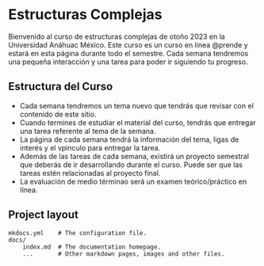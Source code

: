 # Estructuras Complejas

Bienvenido al curso de estructuras complejas de otoño 2023 en la Universidad Anáhuac México.
Este curso es un curso en línea @prende y estará en esta página durante todo el semestre. Cada semana tendremos una pequeña interacción y una tarea para poder ir siguiendo tu progreso.

## Estructura del Curso

* Cada semana tendremos un tema nuevo que tendrás que revisar con el contenido de este sitio.
* Cuando termines de estudiar el material del curso, tendrás que entregar una tarea referente al tema de la semana.
* La página de cada semana tendrá la información del tema, ligas de interés y el vpinculo para entregar la tarea. 
* Además de las tareas de cada semana, existirá un proyecto semestral que deberás de ir desarrollando durante el curso. Puede ser que las tareas estén relacionadas al proyecto final.
* La evaluación de medio términao será un examen teórico/práctico en línea.

## Project layout

    mkdocs.yml    # The configuration file.
    docs/
        index.md  # The documentation homepage.
        ...       # Other markdown pages, images and other files.

